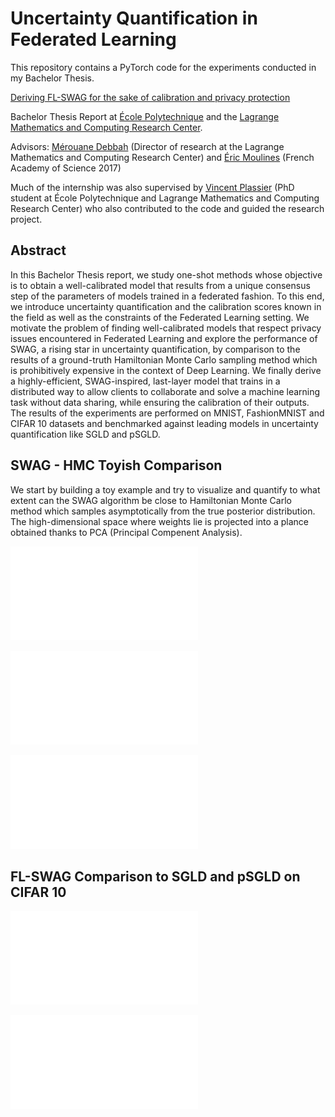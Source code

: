 # Uncertainty Quantification in Federated Learning

This repository contains a PyTorch code for the experiments conducted in my Bachelor Thesis.

[Deriving FL-SWAG for the sake of calibration and privacy protection](https://github.com/makni-mehdi/federated-swag/blob/main/Bachelor%20Thesis%20Report.pdf)

Bachelor Thesis Report at [École Polytechnique](https://www.polytechnique.edu/en)  and the [Lagrange Mathematics and Computing Research Center](https://www.huawei.com/fr/news/fr/2020/centre-lagrange).

Advisors: [Mérouane Debbah](https://en.wikipedia.org/wiki/M%C3%A9rouane_Debbah) (Director of research at the Lagrange Mathematics and Computing Research Center) and [Éric Moulines](https://en.wikipedia.org/wiki/%C3%89ric_Moulines) (French Academy of Science 2017)

Much of the internship was also supervised by [Vincent Plassier](https://www.linkedin.com/in/vincent-plassier-179161172/?originalSubdomain=fr) (PhD student at École Polytechnique and Lagrange Mathematics and Computing Research Center) who also contributed to the code and guided the research project.

## Abstract

In this Bachelor Thesis report, we study one-shot methods whose objective is to obtain a well-calibrated model that results from a unique consensus step of the parameters of models trained in a federated fashion. To this end, we introduce uncertainty quantification and the calibration scores known in the field as well as the constraints of the Federated Learning setting. 
We motivate the problem of finding well-calibrated models that respect privacy issues encountered in Federated Learning and explore the performance of SWAG, a rising star in uncertainty quantification, by comparison to the results of a ground-truth Hamiltonian Monte Carlo sampling method which is prohibitively expensive in the context of Deep Learning. We finally derive a highly-efficient, SWAG-inspired, last-layer model that trains in a distributed way to allow clients to collaborate and solve a machine learning task without data sharing, while ensuring the calibration of their outputs. 
The results of the experiments are performed on MNIST, FashionMNIST and CIFAR 10 datasets and benchmarked against leading models in uncertainty quantification like SGLD and pSGLD.


## SWAG - HMC Toyish Comparison

We start by building a toy example and try to visualize and quantify to what extent can the SWAG algorithm be close to Hamiltonian Monte Carlo method which samples asymptotically from the true posterior distribution. The high-dimensional space where weights lie is projected into a plance obtained thanks to PCA (Principal Compenent Analysis).


![Alt text](codes/Visualizing%20posterior%20distribution%20in%20PCA%20subspace/hmc_sample_2d.pdf?raw=true "HMC samples")

![Alt text](/blob/main/codes/Visualizing%20posterior%20distribution%20in%20PCA%20subspace/swag_samples_2d.pdf?raw=true "SWAG samples")

![Alt text](/blob/main/codes/Visualizing%20posterior%20distribution%20in%20PCA%20subspace/posterior_distributions_subspace.pdf?raw=true "Posterior Distributions")


## FL-SWAG Comparison to SGLD and pSGLD on CIFAR 10

![Alt text](/blob/main/codes/Visualizing%20posterior%20distribution%20in%20PCA%20subspace/posterior_distributions_subspace.pdf?raw=true "Posterior Distributions")

![Alt text](/blob/main/codes/Visualizing%20posterior%20distribution%20in%20PCA%20subspace/posterior_distributions_subspace.pdf?raw=true "Posterior Distributions")
